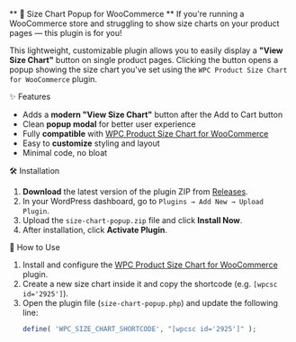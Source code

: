 ** 🧩 Size Chart Popup for WooCommerce
**
If you're running a WooCommerce store and struggling to show size charts on your product pages — this plugin is for you!

This lightweight, customizable plugin allows you to easily display a **"View Size Chart"** button on single product pages. Clicking the button opens a popup showing the size chart you've set using the `WPC Product Size Chart for WooCommerce` plugin.


 ✨ Features

- Adds a **modern "View Size Chart"** button after the Add to Cart button
- Clean **popup modal** for better user experience
- Fully **compatible** with [WPC Product Size Chart for WooCommerce](https://wordpress.org/plugins/wpc-size-chart/)
- Easy to **customize** styling and layout
- Minimal code, no bloat


 🛠️ Installation

1. **Download** the latest version of the plugin ZIP from [Releases]().
2. In your WordPress dashboard, go to `Plugins → Add New → Upload Plugin`.
3. Upload the `size-chart-popup.zip` file and click **Install Now**.
4. After installation, click **Activate Plugin**.


 🚀 How to Use

1. Install and configure the [WPC Product Size Chart for WooCommerce](https://wordpress.org/plugins/wpc-size-chart/) plugin.
2. Create a new size chart inside it and copy the shortcode (e.g. `[wpcsc id='2925']`).
3. Open the plugin file (`size-chart-popup.php`) and update the following line:
   ```php
   define( 'WPC_SIZE_CHART_SHORTCODE', "[wpcsc id='2925']" );
